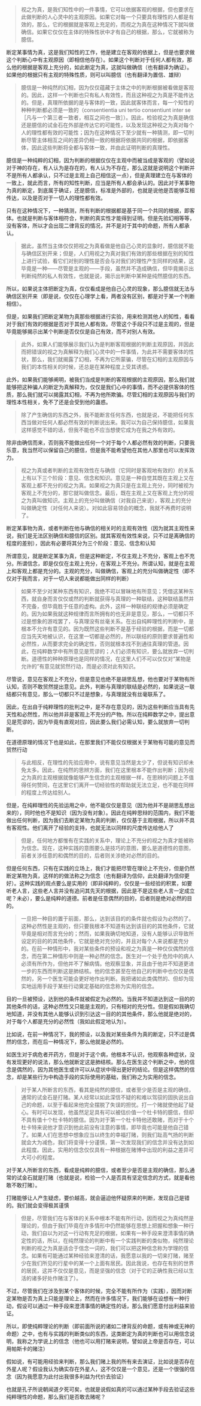 <blockquote>视之为真，是我们知性中的一件事情，它可以依据客观的根据，但也要求在此做判断的人心灵中的主观原因。如果它对每一个只要具有理性的人都是有效的，那么，它的根据就是客观上充足的，而视之为真在这种情况下就叫做确信。如果它仅仅在主体的特殊性状中才有自己的根据，那么，它就被称为臆信。</blockquote><p>断定某事情为真，这是我们知性的工作，他是建立在客观的依据上，但是也要求做这个判断心中有主观原因（即相信他存在）。如果这个判断对于任何人都有效，那么他的根据是客观上充分的，如此断定为真，这就叫做确信（也有翻译为确证）。如果他的根据只有主观的特殊性质，则可以叫臆信（也有翻译为置信、雄辩）</p><blockquote>臆信是一种纯然的幻相，因为仅仅蕴藏于主体之中的判断根据被看做是客观的。因此，这样一个判断也只有私人有效性，而且这种视之为真是不能传达的。但是，真理所依据的是与客体的一致，因此就客体而言，每一个知性的种种判断都必须是一致的（consentientia uni tertio consentiunt inter se［凡与一个第三者一致者，相互之间也一致］）。因此，检验视之为真是确信还是臆信的试金石在外部是传达它的可能性，以及发现这种视之为真对每个人的理性都有效的可能性；因为在这种情况下至少就有一种猜测，即一切判断尽管主体相互之间的差异仍相一致的根据将依据共同的根据，即依据客体，因此这些判断将全都与客体一致，并由此证明判断的真理性。</blockquote><p>臆信是一种纯粹的幻相，因为判断的根据仅仅在主观中而被当成是客观的（譬如说对于神的存在，有人认为是存在的，有人认为不存在，那么这就是说明这个判断并不是所有人都承认，只不过是主观上自己相信这一点），但是真理建立在与客体的一致上，就此而言，所有的知性判断，应当是所有人都会承认的。因此对于某事物为真的断定，到底属于确证，还是臆信，标准是外部的，也就是说他是否能够互相传达，以及是否对于一切人的理性都有效。</p><p>只有在这种情况下，一种猜测，所有判断的根据都是基于同一个共同的根据，即客体。也就是判断与客体相符合，判断的真实性才能得到证明。但是先验幻相等等，没有客体，所以才会出现二律背反的情况，并不是对于其中的命题，所有人都承认。</p><blockquote>据此，虽然当主体仅仅把视之为真看做是他自己心灵的显象时，臆信就不能与确信区别开来；但是，人们用视之为真对我们有效的那些根据在别的知性上进行试验，看它们对别的理性是否会与对我们的理性产生同样的结果，这毕竟是一种——尽管是主观的——手段，虽然并不造成确信，但毕竟揭示出判断纯然的私人有效性，也就是说，揭示出判断中某种是纯然臆信的东西。</blockquote><p>所以，如果说主体把断定为真，仅仅看成是他自己心灵的现象，那么臆信就无法与确信区别开来（即是说，仅仅在心理学上看，两者没有区别，都是对于某一个判断相信）。</p><p>但是，如果我们把断定某物为真那些根据进行实验，用来检测其他人的知性，看看对于我们有效的根据是否对于其他人都有效。尽管这个手段只不过是主观的，但是毕竟能够揭示出某个判断是否仅仅是自己有效，而不对别人有效。</p><blockquote>此外，如果人们能够展示我们认为是判断客观根据的判断主观原因，并因此而把错误的视之为真解释为我们心灵中的一件事情，为此并不需要客体的性状，那么，我们就揭露了幻相，不再为它所蒙骗，尽管在幻相的主观原因与我们的本性相关的时候，还总是在某种程度上受其诱惑。</blockquote><p>此外，如果我们能够阐明，被我们当成是判断的客观根据的主观原因，那么我们就能够把这种骗人的断定为真解释为，仅仅是我们心中的事情，而不必提供客体的性质，那么我们就可以揭露其幻相，不再为他所欺骗。尽管幻相的主观原因与我们的理性本性相关，免不了还是会受到他的蛊惑。</p><blockquote>除了产生确信的东西之外，我不能断言任何东西，也就是说，不能把任何东西当做对任何人都必然有效的判断说出来。我可以为自己保持臆信，如果我这样感觉不错的话，但我不能也不应当想使它成为在我之外有效的。</blockquote><p>除非由确信而来，否则我不能做出任何一个对于每个人都必然有效的判断，只要我乐意，我当然可以保留自己的臆信，但是我不能希望他在其他人那里也可以发挥效力。</p><blockquote>视之为真或者判断的主观有效性在与确信（它同时是客观地有效的）的关系上有以下三个阶段：意见、信念和知识。意见是一种自觉其既在主观上又在客观上都不充分的视之为真。如果视之为真只是在主观上充分，同时被视为客观上不充分的，那它就叫做信念。最后，既在主观上又在客观上充分的视之为真叫做知识。主观上的充分叫做确信（对我自己来说），客观上的充分叫做确定性（对任何人来说）。对如此容易领会的概念，我就不再费时说明了。</blockquote><p>断定某事物为真，或者判断在他与确信的相关时的主观有效性（因为就其主观性来说，我们是无法区别确信和臆信的区别。就其客观有效性来说，只不过是离确信的程度的差别），因此有必要将其分为三个阶段：意见、信念和认知</p><p>所谓意见，就是断定某事为真，但是这种断定，不仅主观上不充分，客观上也不充分。所谓信念，即是仅仅在主观上充分，在客观上不充分。所谓认知，就是在主观上和客观上都是充分的。主观的充分，叫做确信，客观上的充分叫做确定性（即不仅对于我而言，对于一切人来说都能做出同样的判断）</p><blockquote>如果不至少对某种东西有知识，我绝不可以冒昧地有所意见；凭借这某种东西，就自身而言仅仅或然的判断就获得与真理的一种联结，这种联结虽然并不完备，但毕竟胜于任意的虚构。此外，这样一种联结的规律必须是确定的。因为如果我就这种规律而言所拥有的也无非是意见，那么，一切都只不过是想象的游戏罢了，与真理没有丝毫关系。在出自纯粹理性的判断中，是根本不允许有意见的。因为既然这些判断不是基于经验的根据，而是一切都应当先天地被认识，在这里一切都是必然的，所以联结的原则要求普遍性和必然性，从而要求完全的确定性，否则就根本找不到通往真理的管道。因此，在纯粹数学中有所意见是荒谬的；人们必须有知识，要么就放弃一切判断。道德性的种种原理也是同样的情况，在这里人们不可以仅仅对“某物是允许的”有意见就贸然行动，而是必须对此有知识。</blockquote><p>尽管说，意见在客观上不充分，但是意见也绝不是胡思乱想，他也要对于某物有所认知，否则不敢贸然提出意见。此外，判断与真理的联结是必然的，如果说这一联结都只有意见，那么一切都只不过是想象，与真理就没有丝毫联系了。</p><p>因此，在出自于纯粹理性的批判之中，是不存在意见的，因为这些判断应当具有先天性和必然性，所以他并非是客观上不充分的产物。所以在纯粹数学之中，提出意见是荒谬的，因为毕竟有直观对应，因此要么我们必需认知，要么就放弃一切判断。</p><p>在道德原理的情况下也是如此，在那里我们不能仅仅根据关于某物有可能的意见而贸然行动</p><blockquote>与此相反，在理性的先验应用中，说有意见当然是太少了，但说有知识却未免太多。因此，在纯然的思辨方面，我们在这里根本不能作出判断；因为视之为真的主观根据就像能够产生信念的主观根据一样，在思辨的问题上不值得任何赞同，在这里它们离开一切经验性的帮助就无法立足，也不能在同样的程度上传达给别人。</blockquote><p>但是，在纯粹理性的先验运用之中，他不能仅仅是意见（因为他并不是胡思乱想出来的），同时他也不是知识（因为没有对象）。因此在纯粹思辩的范围内，我们不能做出任何判断，因为我们去断定某物为真的判断，仅仅基于主观根据，所以并不具有客观性。他们离开了经验的支持，也就无法以同样的尺度传达给他人了</p><blockquote>但是，任何地方都惟有在实践的关系中，理论上不充分的视之为真才能被称为信念。现在，这种实践的意图要么是技巧的意图，要么是道德性的意图，前者关涉任意的和偶然的目的，后者则关涉绝对必然的目的。</blockquote><p>但是任何东西，只有在实践的立场上，我们才能把尽管在理论上不充分，但是仍然断定某物为真，这样的的做法称之为信念（也有翻译为信仰，此处翻译为信仰更好）。这种实践的观点要么是实用的（即非纯粹的，仅仅是一些经验的积累，如要听老人言，这些老人言并没有追问其先天的根据，因此是不是这些老人言一定成立呢？未必），要么是纯粹的道德。前者是任意偶然的目的，后者则是绝对必然的目的。</p><blockquote>一旦把一种目的置于前面，那么，达到该目的的条件就也假设为必然的了。这种必然性是主观的，但只要我根本不知道有达到该目的的其他条件，它就毕竟是相对而言充分的；然而，如果我确切地知道，没有人能够认识导致所设定的目的的其他条件，它就是绝对充分的，并且对每个人来说都是充分的。在前一种情形中，我对某些条件的预设和视之为真是一种仅仅偶然的信念，而在第二种情形中则是一种必然的信念。医生对一个处于危险中的病人必须有所作为，但他并不了解病情。他观察显象，并且由于他并不知道更进一步的东西而判断这是肺结核。他的信念甚至在他自己的判断中也仅仅是偶然的，另一个医生可能会更好地作出判断。我把诸如此类偶然的、但却为现实地运用手段于某些行动奠定基础的信念称为实用的信念。</blockquote><p>目的一旦被预设，达到他的条件就被假定为必然的。当我并不知道达到这一目的的其他条件的话，这种必然性又只能是主观的，只有相对的充分性。但是假如我确切地知道，并没有其他人能够认识到引达这一目的的其他条件，那么他就是绝对的，对于每个人都是充分的必然性（我如此假定地认为）。</p><p>比如说，在前一种情况下，我的预设，以及我对某些条件为真的断定，只不过是偶然的信念，而在后一种情况下，那么他就是必然的。</p><p>如医生对于病危者开药方，但是对于这个病，他根本不认识，他观察各种症状，没有发现更好的说法，那么他就断定这是肺结核。那么在医生这个判断之中，他的信念是偶然的，因为其他医生或许可以从症状中得出更好的结论。但是这样偶然的信念，却是某些行为中构造手段的实际使用的基础，我们称之为实用的信念。</p><blockquote>对于某人所断言的东西，看其是纯然的臆信，或者至少是否是主观的确信，通常的试金石是打赌。某人经常以如此深信不疑的和难以驾驭的固执说出自己的命题，以至于看起来他完全摆脱了失误的担忧。打一个赌就使他起了疑心。有时可以发现，他虽然足足具有可以被估价值一个杜卡特的臆信，但却不具有值十个杜卡特的臆信。因为对于第一个杜卡特他还敢赌，而对于十个杜卡特来说他才意识到他此前没有注意的事情，即毕竟也可能是他自己错了。如果人们在思想中想象应当以终生的幸福打赌，则我们趾高气扬的判断就会大为减色，我们将变得十分谨慎，第一次发现我们的信念并没有达到如此程度。因此，实用的信念仅仅具有一种根据在赌博中出现的利益之差异可大可小的程度。</blockquote><p>对于某人所断言的东西，看成是纯粹的臆信，或者至少是否是主观的确信，那么通常的试金石就是打赌（也就是说，检验一个人是否具有坚定信念的方式，就是看他敢不敢打赌）。</p><p>打赌能够让人产生疑虑，要价越高，就会逼迫他怀疑原来的判断，发现自己是错的。我们就会变得极其谨慎</p><blockquote>但是，尽管我们在与客体的关系中根本不能有所行动，因而视之为真纯然是理论的，但由于我们毕竟在许多情形中仍然能够在思想上把握和想象一种行动，我们自以为对这一行动有充足的根据，如果有一种手段来澄清事情的确定性的话，所以，在纯然理论的判断中有一个实践判断的类似物，纯然理论判断的视之为真是适合于信念一词的，我们可以把这种信念称为学理的信念。如果有可能通过某种经验来澄清的话，我愿意以我的一切来打赌，赌至少在我们所见的行星中的某一个上面有居民。因此我说，也存在有别的世界的居民，这并不仅仅是意见，而是坚强的信念（对于它的正确性我已经以生活的诸多好处作赌注了）。</blockquote><p>不过，尽管我们在涉及到某个客体的时候，完全不能有所作为（实践），因而对断定某物是否为真上只能是理论上，然而在许多情况下，我们能够在设想有一种行动，假设可以通过一种手段来澄清事情的确定性的话，那么我们愿意付出利益来验证。</p><p>所以，即使纯粹理论的判断（即前面所说的诸如二律背反的命题，或有神或无神的命题）之中，也有与实践的判断类似的东西，这类断定为真的判断也可以用信念说明，我称之为学说上的信念（他也可以用打赌来说明，譬如说上帝是否存在，可以用帕斯卡的赌注）</p><p>假如说，有可能用经验来判断，那么我们赌上我的所有来去演证，比如说是否存在外星人呢？假设我认为确实存在外星人，这不仅仅是一个意见，还是一个很强的信念（因为我愿意为此付出我很多利益为代价去验证）</p><p>也就是孔子所说朝闻道夕死可矣，也就是说假如真的可以通过某种手段去验证这些纯粹理性的命题，那么我们是否敢去赌呢？</p>